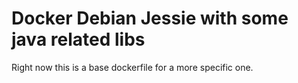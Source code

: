 # Docker Debian Jessie with some java related libs
Right now this is a base dockerfile for a more specific one.

